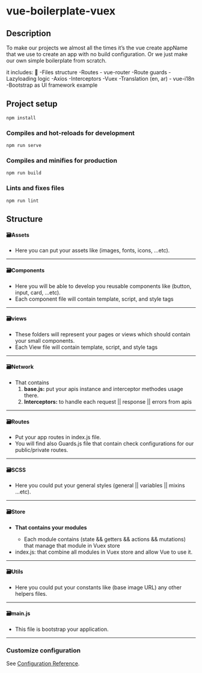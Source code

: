 # vue-boilerplate-vuex

<h2>Description</h2>
<p>To make our projects we almost all the times it’s the vue create appName that we use to create an app with no build configuration. Or we just make our own simple boilerplate from scratch.</p>

it includes: 📝
-Files structure
-Routes - vue-router
-Route guards
-Lazyloading logic
-Axios
-Interceptors
-Vuex
-Translation (en, ar) - vue-i18n
-Bootstrap as UI framework example 

## Project setup
```
npm install
```

### Compiles and hot-reloads for development
```
npm run serve
```

### Compiles and minifies for production
```
npm run build
```

### Lints and fixes files
```
npm run lint
```

<h2>Structure</h2>
<h4>🗃Assets</h4>
<ul>
  <li>Here you can put your assets like (images, fonts, icons, ...etc).</li>
</ul>
<hr>
<h4>🗃Components</h4>
<ul>
  <li>Here you will be able to develop you reusable components like (button, input, card, ...etc).</li>
  <li>Each component file will contain template, script, and style tags</li>
</ul>
<hr>
<h4>🗃views</h4>
<ul>
  <li>These folders will represent your pages or views which should contain your small components.</li>
  <li>Each View file will contain template, script, and style tags</li>
</ul>
<hr>
<h4>🗃Network</h4>
<ul>
  <li>That contains
    <ol>
      <li><strong>base.js:</strong> put your apis instance and interceptor methodes usage there.</li>
      <li><strong>Interceptors:</strong> to handle each request || response || errors from apis</li>
    </ol>
  </li>
</ul>
<hr>
<h4>🗃Routes</h4>
<ul>
  <li>Put your app routes in index.js file.</li>
  <li>You will find also Guards.js file that contain check configurations for our public/private routes.</li>
</ul>
<hr>
<h4>🗃SCSS</h4>
<ul>
  <li>Here you could put your general styles (general || variables || mixins ...etc).</li>
</ul>
<hr>
<h4>🗃Store</h4>
<ul>
  <li><strong>That contains your modules</strong></li>
    <ul>
      <li>Each module contains (state && getters && actions && mutations) that manage that module in Vuex store</li>
    </ul>
  <li>index.js: that combine all modules in Vuex store and allow Vue to use it.</li>
</ul>
<hr>
<h4>🗃Utils</h4>
<ul>
  <li>Here you could put your constants like (base image URL) any other helpers files.</li>
</ul>
<hr>
<h4>🗃main.js</h4>
<ul>
  <li>This file is bootstrap your application.</li>
</ul>
<hr>

### Customize configuration
See [Configuration Reference](https://cli.vuejs.org/config/).
